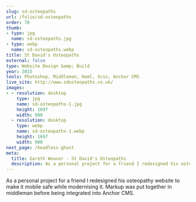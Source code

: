 ```yaml
---
slug: sd-osteopaths
url: /folio/sd-osteopaths
order: 70
thumb:
- type: jpg
  name: sd-osteopaths.jpg
- type: webp
  name: sd-osteopaths.webp
title: St David's Osteopaths
external: false
type: Website Design &amp; Build
year: 2015
tools: Photoshop, Middleman, Haml, Scss, Anchor CMS
live_site: http://www.sdosteopaths.co.uk/
images:
- - resolution: desktop
    type: jpg
    name: sd-osteopaths-1.jpg
    height: 1697
    width: 900
  - resolution: desktop
    type: webp
    name: sd-osteopaths-1.webp
    height: 1697
    width: 900
next_page: /headless-ghost
meta:
  title: Gareth Weaver - St David's Osteopaths
  description: As a personal project for a friend I redesigned his osteopathy website
---
```

As a personal project for a friend I redesigned his osteopathy
website to make it mobile safe while modernising it. Markup was put together in
middleman before being integrated into Anchor CMS.
